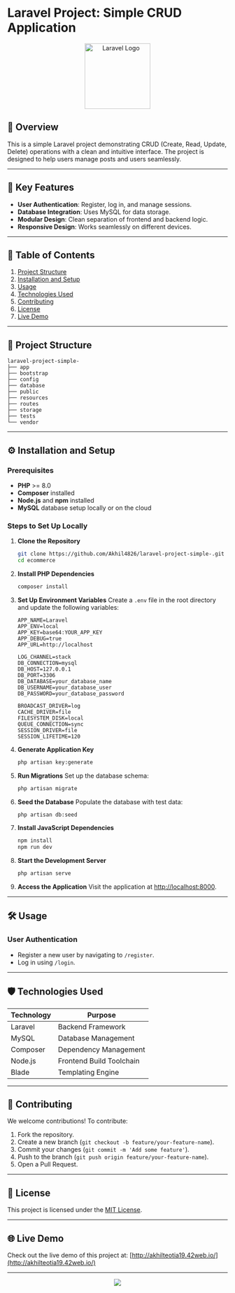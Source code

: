 # Laravel Project: Simple CRUD Application

<p align="center">
  <img src="https://upload.wikimedia.org/wikipedia/commons/9/9a/Laravel.svg" alt="Laravel Logo" width="150">
</p>

## 🚀 **Overview**
This is a simple Laravel project demonstrating CRUD (Create, Read, Update, Delete) operations with a clean and intuitive interface. The project is designed to help users manage posts and users seamlessly. 

---

## 🔑 **Key Features**

- **User Authentication**: Register, log in, and manage sessions.
- **Database Integration**: Uses MySQL for data storage.
- **Modular Design**: Clean separation of frontend and backend logic.
- **Responsive Design**: Works seamlessly on different devices.

---

## 📖 **Table of Contents**
1. [Project Structure](#project-structure)
2. [Installation and Setup](#installation-and-setup)
3. [Usage](#usage)
4. [Technologies Used](#technologies-used)
5. [Contributing](#contributing)
6. [License](#license)
7. [Live Demo](#live-demo)

---

## 📁 **Project Structure** <a name="project-structure"></a>
```
laravel-project-simple-
├── app
├── bootstrap
├── config
├── database
├── public
├── resources
├── routes
├── storage
├── tests
└── vendor
```
---

## ⚙️ **Installation and Setup** <a name="installation-and-setup"></a>

### Prerequisites
- **PHP** >= 8.0
- **Composer** installed
- **Node.js** and **npm** installed
- **MySQL** database setup locally or on the cloud

### Steps to Set Up Locally
1. **Clone the Repository**
    ```bash
    git clone https://github.com/Akhil4826/laravel-project-simple-.git
    cd ecommerce
    ```

2. **Install PHP Dependencies**
    ```bash
    composer install
    ```

3. **Set Up Environment Variables**
    Create a `.env` file in the root directory and update the following variables:
    ```env
    APP_NAME=Laravel
    APP_ENV=local
    APP_KEY=base64:YOUR_APP_KEY
    APP_DEBUG=true
    APP_URL=http://localhost

    LOG_CHANNEL=stack
    DB_CONNECTION=mysql
    DB_HOST=127.0.0.1
    DB_PORT=3306
    DB_DATABASE=your_database_name
    DB_USERNAME=your_database_user
    DB_PASSWORD=your_database_password

    BROADCAST_DRIVER=log
    CACHE_DRIVER=file
    FILESYSTEM_DISK=local
    QUEUE_CONNECTION=sync
    SESSION_DRIVER=file
    SESSION_LIFETIME=120
    ```

4. **Generate Application Key**
    ```bash
    php artisan key:generate
    ```

5. **Run Migrations**
    Set up the database schema:
    ```bash
    php artisan migrate
    ```

6. **Seed the Database**
    Populate the database with test data:
    ```bash
    php artisan db:seed
    ```

7. **Install JavaScript Dependencies**
    ```bash
    npm install
    npm run dev
    ```

8. **Start the Development Server**
    ```bash
    php artisan serve
    ```

9. **Access the Application**
    Visit the application at [http://localhost:8000](http://localhost:8000).

---

## 🛠️ **Usage** <a name="usage"></a>

### User Authentication
- Register a new user by navigating to `/register`.
- Log in using `/login`.


---

## 🛡️ **Technologies Used** <a name="technologies-used"></a>

| **Technology** | **Purpose**              |
|----------------|--------------------------|
| Laravel        | Backend Framework        |
| MySQL          | Database Management      |
| Composer       | Dependency Management    |
| Node.js        | Frontend Build Toolchain |
| Blade          | Templating Engine        |

---

## 🤝 **Contributing** <a name="contributing"></a>

We welcome contributions! To contribute:
1. Fork the repository.
2. Create a new branch (`git checkout -b feature/your-feature-name`).
3. Commit your changes (`git commit -m 'Add some feature'`).
4. Push to the branch (`git push origin feature/your-feature-name`).
5. Open a Pull Request.

---

## 📜 **License** <a name="license"></a>

This project is licensed under the [MIT License](LICENSE).

---

## 🌐 **Live Demo** <a name="live-demo"></a>

Check out the live demo of this project at: [http://akhilteotia19.42web.io/](http://akhilteotia19.42web.io/)

---

<p align="center">
  <img src="https://readme-typing-svg.herokuapp.com?font=Fira+Code&color=4CAF50&size=24&center=true&vCenter=true&width=700&lines=Happy+Coding+%F0%9F%92%BB%F0%9F%A7%BB">
</p>
